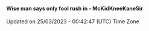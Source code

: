 #### Wise man says only fool rush in - McKidKneeKaneSir
Updated on 25/03/2023 - 00:42:47 (UTC) Time Zone
